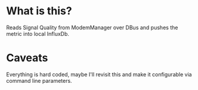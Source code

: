 What is this?
=============

Reads Signal Quality from ModemManager over DBus and pushes the metric into
local InfluxDb.

# Caveats

Everything is hard coded, maybe I'll revisit this and make it configurable via
command line parameters.
